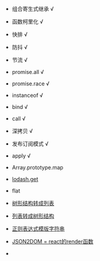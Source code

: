- 组合寄生式继承 √  

- 函数柯里化 √

- 快排 √

- 防抖 √

- 节流 √

- promise.all √

- promise.race √

- instanceof √

- bind √

- call √

- 深拷贝 √

- 发布订阅模式 √

- apply √

- Array.prototype.map 

- [lodash.get](https://github.com/Sunny-117/Front-end-handwritten-question/issues/20)

- flat

- [树形结构转成列表](https://github.com/Sunny-117/Front-end-handwritten-question/issues/40)

- [列表转成树形结构](https://github.com/Sunny-117/Front-end-handwritten-question/issues/41)

- [正则表达式模版字符串](https://github.com/Sunny-117/Front-end-handwritten-question/issues/48)

- [JSON2DOM = react的render函数](https://github.com/Sunny-117/Front-end-handwritten-question/issues/37)

- 

  
